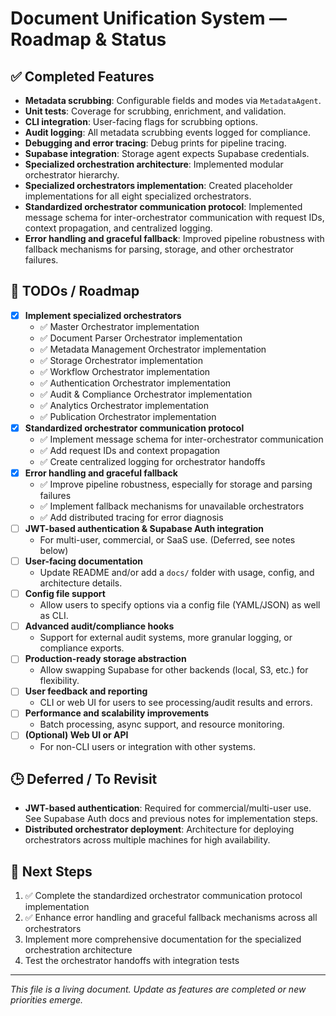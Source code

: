 # Document Unification System — Roadmap & Status

## ✅ Completed Features
- **Metadata scrubbing**: Configurable fields and modes via `MetadataAgent`.
- **Unit tests**: Coverage for scrubbing, enrichment, and validation.
- **CLI integration**: User-facing flags for scrubbing options.
- **Audit logging**: All metadata scrubbing events logged for compliance.
- **Debugging and error tracing**: Debug prints for pipeline tracing.
- **Supabase integration**: Storage agent expects Supabase credentials.
- **Specialized orchestration architecture**: Implemented modular orchestrator hierarchy.
- **Specialized orchestrators implementation**: Created placeholder implementations for all eight specialized orchestrators.
- **Standardized orchestrator communication protocol**: Implemented message schema for inter-orchestrator communication with request IDs, context propagation, and centralized logging.
- **Error handling and graceful fallback**: Improved pipeline robustness with fallback mechanisms for parsing, storage, and other orchestrator failures.

## 🚧 TODOs / Roadmap
- [x] **Implement specialized orchestrators**
  - ✅ Master Orchestrator implementation
  - ✅ Document Parser Orchestrator implementation
  - ✅ Metadata Management Orchestrator implementation
  - ✅ Storage Orchestrator implementation
  - ✅ Workflow Orchestrator implementation
  - ✅ Authentication Orchestrator implementation
  - ✅ Audit & Compliance Orchestrator implementation
  - ✅ Analytics Orchestrator implementation
  - ✅ Publication Orchestrator implementation
- [x] **Standardized orchestrator communication protocol**
  - ✅ Implement message schema for inter-orchestrator communication
  - ✅ Add request IDs and context propagation
  - ✅ Create centralized logging for orchestrator handoffs
- [x] **Error handling and graceful fallback**
  - ✅ Improve pipeline robustness, especially for storage and parsing failures
  - ✅ Implement fallback mechanisms for unavailable orchestrators
  - ✅ Add distributed tracing for error diagnosis
- [ ] **JWT-based authentication & Supabase Auth integration**
  - For multi-user, commercial, or SaaS use. (Deferred, see notes below)
- [ ] **User-facing documentation**
  - Update README and/or add a `docs/` folder with usage, config, and architecture details.
- [ ] **Config file support**
  - Allow users to specify options via a config file (YAML/JSON) as well as CLI.
- [ ] **Advanced audit/compliance hooks**
  - Support for external audit systems, more granular logging, or compliance exports.
- [ ] **Production-ready storage abstraction**
  - Allow swapping Supabase for other backends (local, S3, etc.) for flexibility.
- [ ] **User feedback and reporting**
  - CLI or web UI for users to see processing/audit results and errors.
- [ ] **Performance and scalability improvements**
  - Batch processing, async support, and resource monitoring.
- [ ] **(Optional) Web UI or API**
  - For non-CLI users or integration with other systems.

## 🕒 Deferred / To Revisit
- **JWT-based authentication**: Required for commercial/multi-user use. See Supabase Auth docs and previous notes for implementation steps.
- **Distributed orchestrator deployment**: Architecture for deploying orchestrators across multiple machines for high availability.

## 📅 Next Steps
1. ✅ Complete the standardized orchestrator communication protocol implementation
2. ✅ Enhance error handling and graceful fallback mechanisms across all orchestrators
3. Implement more comprehensive documentation for the specialized orchestration architecture
4. Test the orchestrator handoffs with integration tests

---

_This file is a living document. Update as features are completed or new priorities emerge._ 